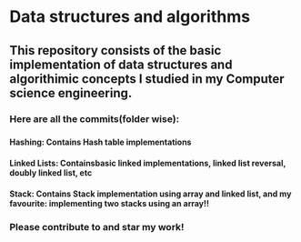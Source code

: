 <h1>Data structures and algorithms</h1>
<h2>This repository consists of the basic implementation of data structures and algorithimic concepts I studied in my Computer science engineering.</h2>
<h3>Here are all the commits(folder wise):<h3>
<h4>Hashing: Contains Hash table implementations</h4>
<h4>Linked Lists: Containsbasic linked implementations, linked list reversal, doubly linked list, etc</h4>
<h4>Stack: Contains Stack implementation using array and linked list, and my favourite: implementing two stacks using an array!!</h4>

<h3>Please contribute to and star my work!</h3>
